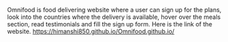 Omnifood is food delivering website where a user can sign up for the plans, look into the countries where the delivery is available, hover over the meals section, read testimonials and fill the sign up form. 
Here is the link of the website.
https://himanshi850.github.io/Omnifood.github.io/
